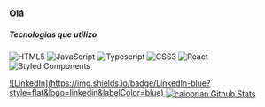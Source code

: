 ### Olá 

##### Tecnologias que utilizo

![HTML5](https://img.shields.io/badge/-HTML5-000000?style=flat&logo=html5)
![JavaScript](https://img.shields.io/badge/-JavaScript-000000?style=flat&logo=javascript)
![Typescript](https://img.shields.io/badge/-Typescript-000000?style=flat&logo=typescript)
![CSS3](https://img.shields.io/badge/-CSS3-000000?style=flat&logo=css3)
![React](https://img.shields.io/badge/-React-000000?style=flat&logo=react)
![Styled Components](https://img.shields.io/badge/-Styled-000000?style=flat&logo=styled-components)

<a href="https://www.linkedin.com/in/caiobrian">
![LinkedIn](https://img.shields.io/badge/LinkedIn-blue?style=flat&logo=linkedin&labelColor=blue)
</a>

 <a href="https://github.com/caiobrian">
<img align="center" alt="caiobrian Github Stats" src="https://github-readme-stats.codestackr.vercel.app/api?username=caiobrian&show_icons=true&hide_border=true&count_private=true&include_all_commits=true&theme=radical" /></a>

<!--
**caiobrian/caiobrian** is a ✨ _special_ ✨ repository because its `README.md` (this file) appears on your GitHub profile.

Here are some ideas to get you started:

- 🔭 I’m currently working on ...
- 🌱 I’m currently learning ...
- 👯 I’m looking to collaborate on ...
- 🤔 I’m looking for help with ...
- 💬 Ask me about ...
- 📫 How to reach me: ...
- 😄 Pronouns: ...
- ⚡ Fun fact: ...
-->
[linkedin]: https://www.linkedin.com/in/caiobrian
